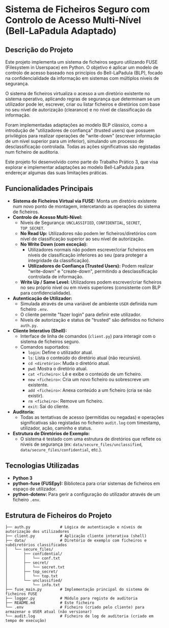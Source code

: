 # Sistema de Ficheiros Seguro com Controlo de Acesso Multi-Nível (Bell-LaPadula Adaptado)

## Descrição do Projeto

Este projeto implementa um sistema de ficheiros seguro utilizando FUSE (Filesystem in Userspace) em Python. O objetivo é aplicar um modelo de controlo de acesso baseado nos princípios do Bell-LaPadula (BLP), focado na confidencialidade da informação em sistemas com múltiplos níveis de segurança.

O sistema de ficheiros virtualiza o acesso a um diretório existente no sistema operativo, aplicando regras de segurança que determinam se um utilizador pode ler, escrever, criar ou listar ficheiros e diretórios com base no seu nível de autorização (clearance) e no nível de classificação da informação.

Foram implementadas adaptações ao modelo BLP clássico, como a introdução de "utilizadores de confiança" (trusted users) que possuem privilégios para realizar operações de "write-down" (escrever informação de um nível superior para um inferior), simulando um processo de desclassificação controlada. Todas as ações significativas são registadas num ficheiro de auditoria.

Este projeto foi desenvolvido como parte do Trabalho Prático 3, que visa explorar e implementar adaptações ao modelo Bell-LaPadula para endereçar algumas das suas limitações práticas.

## Funcionalidades Principais

* **Sistema de Ficheiros Virtual via FUSE:** Monta um diretório existente num novo ponto de montagem, intercetando as operações do sistema de ficheiros.
* **Controlo de Acesso Multi-Nível:**
    * Níveis de Segurança: `UNCLASSIFIED`, `CONFIDENTIAL`, `SECRET`, `TOP_SECRET`.
    * **No Read Up:** Utilizadores não podem ler ficheiros/diretórios com nível de classificação superior ao seu nível de autorização.
    * **No Write Down (com exceção):**
        * Utilizadores normais não podem escrever/criar ficheiros em níveis de classificação inferiores ao seu (para proteger a integridade da classificação).
        * **Utilizadores de Confiança (Trusted Users):** Podem realizar "write-down" e "create-down", permitindo a desclassificação controlada de informação.
    * **Write Up / Same Level:** Utilizadores podem escrever/criar ficheiros no seu próprio nível ou em níveis superiores (consistente com BLP para confidencialidade).
* **Autenticação de Utilizador:**
    * Simulada através de uma variável de ambiente `USER` definida num ficheiro `.env`.
    * O cliente permite "fazer login" para definir este utilizador.
    * Níveis de autorização e status de "trusted" são definidos no ficheiro `auth.py`.
* **Cliente Interativo (Shell):**
    * Interface de linha de comandos (`client.py`) para interagir com o sistema de ficheiros seguro.
    * Comandos suportados:
        * `login`: Define o utilizador atual.
        * `ls`: Lista o conteúdo do diretório atual (não recursivo).
        * `cd <diretório>`: Muda o diretório atual.
        * `pwd`: Mostra o diretório atual.
        * `cat <ficheiro>`: Lê e exibe o conteúdo de um ficheiro.
        * `new <ficheiro>`: Cria um novo ficheiro ou sobrescreve um existente.
        * `add <ficheiro>`: Anexa conteúdo a um ficheiro (cria se não existir).
        * `rm <ficheiro>`: Remove um ficheiro.
        * `exit`: Sai do cliente.
* **Auditoria:**
    * Todas as tentativas de acesso (permitidas ou negadas) e operações significativas são registadas no ficheiro `audit.log` com timestamp, utilizador, ação, caminho e status.
* **Estrutura de Diretórios de Exemplo:**
    * O sistema é testado com uma estrutura de diretórios que reflete os níveis de segurança (ex: `data/secure_files/unclassified`, `data/secure_files/confidential`, etc.).

## Tecnologias Utilizadas

* **Python 3**
* **python-fuse (FUSEpy):** Biblioteca para criar sistemas de ficheiros em espaço de utilizador.
* **python-dotenv:** Para gerir a configuração do utilizador através de um ficheiro `.env`.

## Estrutura de Ficheiros do Projeto
```
├── auth.py             # Lógica de autenticação e níveis de autorização dos utilizadores
├── client.py           # Aplicação cliente interativa (shell)
├── data/               # Diretório de exemplo com ficheiros e subdiretórios classificados
│   └── secure_files/
│       ├── confidential/
│       │   └── conf.txt
│       ├── secret/
│       │   └── secret.txt
│       ├── top_secret/
│       │   └── top.txt
│       └── unclassified/
│           └── info.txt
├── fuse_main.py        # Implementação principal do sistema de ficheiros FUSE
├── logger.py           # Módulo para registo de auditoria
├── README.md           # Este ficheiro
└── .env                # Ficheiro (criado pelo cliente) para armazenar o USER atual (não versionar)
└── audit.log           # Ficheiro de log de auditoria (criado em tempo de execução)
```
